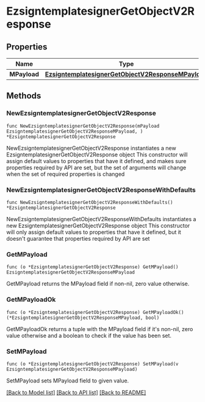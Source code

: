 # EzsigntemplatesignerGetObjectV2Response

## Properties

Name | Type | Description | Notes
------------ | ------------- | ------------- | -------------
**MPayload** | [**EzsigntemplatesignerGetObjectV2ResponseMPayload**](EzsigntemplatesignerGetObjectV2ResponseMPayload.md) |  | 

## Methods

### NewEzsigntemplatesignerGetObjectV2Response

`func NewEzsigntemplatesignerGetObjectV2Response(mPayload EzsigntemplatesignerGetObjectV2ResponseMPayload, ) *EzsigntemplatesignerGetObjectV2Response`

NewEzsigntemplatesignerGetObjectV2Response instantiates a new EzsigntemplatesignerGetObjectV2Response object
This constructor will assign default values to properties that have it defined,
and makes sure properties required by API are set, but the set of arguments
will change when the set of required properties is changed

### NewEzsigntemplatesignerGetObjectV2ResponseWithDefaults

`func NewEzsigntemplatesignerGetObjectV2ResponseWithDefaults() *EzsigntemplatesignerGetObjectV2Response`

NewEzsigntemplatesignerGetObjectV2ResponseWithDefaults instantiates a new EzsigntemplatesignerGetObjectV2Response object
This constructor will only assign default values to properties that have it defined,
but it doesn't guarantee that properties required by API are set

### GetMPayload

`func (o *EzsigntemplatesignerGetObjectV2Response) GetMPayload() EzsigntemplatesignerGetObjectV2ResponseMPayload`

GetMPayload returns the MPayload field if non-nil, zero value otherwise.

### GetMPayloadOk

`func (o *EzsigntemplatesignerGetObjectV2Response) GetMPayloadOk() (*EzsigntemplatesignerGetObjectV2ResponseMPayload, bool)`

GetMPayloadOk returns a tuple with the MPayload field if it's non-nil, zero value otherwise
and a boolean to check if the value has been set.

### SetMPayload

`func (o *EzsigntemplatesignerGetObjectV2Response) SetMPayload(v EzsigntemplatesignerGetObjectV2ResponseMPayload)`

SetMPayload sets MPayload field to given value.



[[Back to Model list]](../README.md#documentation-for-models) [[Back to API list]](../README.md#documentation-for-api-endpoints) [[Back to README]](../README.md)



